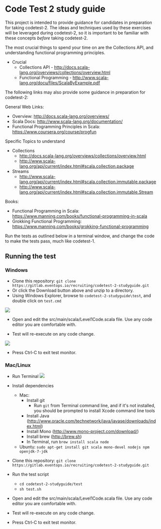 # Code Test 2 study guide

This project is intended to provide guidance for candidates in preparation for taking codetest-2.  The ideas and techniques used by these exercises will be leveraged during codetest-2, so it is important to be familiar with these concepts *before* taking codetest-2.

The most crucial things to spend your time on are the Collections API, and understanding functional programming principles.
- Crucial
    - Collections API - http://docs.scala-lang.org/overviews/collections/overview.html
    - Functional Programming - http://www.scala-lang.org/docu/files/ScalaByExample.pdf

The following links may also provide some guidance in preparation for codetest-2:

General Web Links:
- Overview: http://docs.scala-lang.org/overviews/
- Scala Docs: http://www.scala-lang.org/documentation/ 
- Functional Programming Principles in Scala: https://www.coursera.org/course/progfun

Specific Topics to understand
- Collections 
    - http://docs.scala-lang.org/overviews/collections/overview.html
    - http://www.scala-lang.org/api/current/index.html#scala.collection.package
- Streams
    - http://www.scala-lang.org/api/current/index.html#scala.collection.immutable.package
    - http://www.scala-lang.org/api/current/index.html#scala.collection.immutable.Stream

Books:
- Functional Programming in Scala: https://www.manning.com/books/functional-programming-in-scala
- Grokking Functional Programming: https://www.manning.com/books/grokking-functional-programming






Run the tests as outlined below in a terminal window, and change the code to make the tests pass, much like codetest-1.

## Running the test
### Windows

- Clone this repository: `git clone https://gitlab.eventops.io/recruiting/codetest-2-studyguide.git`
- Or click the Download button above and unzip to a directory.
- Using Windows Explorer, browse to `codetest-2-studyguide\test`, and double click on `test.cmd`

![](http://i.imgur.com/LFlkioh.png)
- Open and edit the src/main/scala/Level1Code.scala file. Use any code editor you are comfortable with.

- Test will re-execute on any code change.

![](http://i.imgur.com/fvPU3IQ.png)
- Press Ctrl-C to exit test monitor.

### Mac/Linux
- Run Terminal ![](http://i.imgur.com/SXN3tNM.png)

- Install dependencies
    - Mac: 
        - Install git
            - Run `git` from Terminal command line, and if it's not installed, you should be prompted to install Xcode command line tools
        - Install Java (http://www.oracle.com/technetwork/java/javase/downloads/index.html)
        - Install Mono (http://www.mono-project.com/download/)
        - Install brew (http://brew.sh)
        - In Terminal, run `brew install scala node`
    - Ubuntu: `sudo apt-get install git scala mono-devel nodejs npm openjdk-7-jdk`
- Clone this repository: `git clone https://gitlab.eventops.io/recruiting/codetest-2-studyguide.git`
- Run the test script
  - `cd codetest-2-studyguide/test`
  - `sh test.sh`
- Open and edit the src/main/scala/Level1Code.scala file. Use any code editor you are comfortable with.
- Test will re-execute on any code change.
- Press Ctrl-C to exit test monitor.